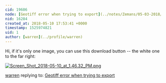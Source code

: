 ```yaml
---
cid: 19606
node: [Geotiff error when trying to export](../notes/Zemans/05-03-2018/geotiff-error-when-trying-to-export)
nid: 16284
created_at: 2018-05-10 17:53:41 +0000
timestamp: 1525974821
uid: 1
author: [warren](../profile/warren)
---
```


Hi, if it's only one image, you can use this download button -- the white one to the far right:

[![Screen_Shot_2018-05-10_at_1.46.32_PM.png](/i/24880)](/i/24880)



[warren](../profile/warren) replying to: [Geotiff error when trying to export](../notes/Zemans/05-03-2018/geotiff-error-when-trying-to-export)

